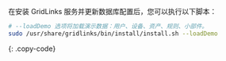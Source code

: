 在安装 GridLinks 服务并更新数据库配置后，您可以执行以下脚本：

```bash
# --loadDemo 选项将加载演示数据：用户、设备、资产、规则、小部件。
sudo /usr/share/gridlinks/bin/install/install.sh --loadDemo
```
{: .copy-code}
